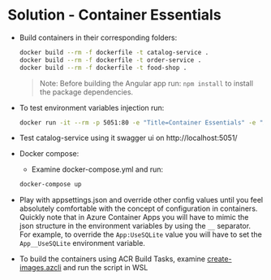 # Solution - Container Essentials

- Build containers in their corresponding folders:

    ```bash
    docker build --rm -f dockerfile -t catalog-service .
    docker build --rm -f dockerfile -t order-service .
    docker build --rm -f dockerfile -t food-shop .
    ```
    >Note: Before building the Angular app run: `npm install` to install the package dependencies.

- To test environment variables injection run:

    ```bash
    docker run -it --rm -p 5051:80 -e "Title=Container Essentials" -e "App:UseSQLite=true" -e "ApplicationInsights:ConnectionString=<Application_Insights_Connection_String>" catalog-service
    ```

- Test catalog-service using it swagger ui on http://localhost:5051/

- Docker compose:

    - Examine docker-compose.yml and run:

    ```bash
    docker-compose up
    ```

- Play with appsettings.json and override other config values until you feel absolutely comfortable with the concept of configuration in containers. Quickly note that in Azure Container Apps you will have to mimic the json structure in the environment variables by using the `__` separator. For example, to override the `App:UseSQLite` value you will have to set the `App__UseSQLite` environment variable.

- To build the containers using ACR Build Tasks, examine [create-images.azcli](./create-images.azcli) and run the script in WSL
